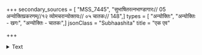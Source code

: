 +++
secondary_sources = [ "MSS_7445", "सुभाषितरत्नभाण्डागारः// 05 अन्योक्तिप्रकरणम्//१२ व्योमचरान्योक्तयः// ०५ चातकः// 148",]
types = [ "अन्योक्तिः", "अन्योक्तिः - खगः", "अन्योक्तिः - चातकः",]
jsonClass = "Subhaashita"
title = "एक एव"

+++

<details><summary>Text</summary>

एक एव खगो मानी वने वसति चातकः।  
पिपासितो वा म्रियते याचते वा पुरंदरम्॥
_________
एक एव खगो मानी चिरं जीवतु चातकः।  
म्रियते वा पिपासायां याचते वा पुरन्दरम्॥
</details>
